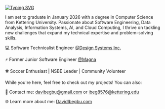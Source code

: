 [![Typing SVG](https://readme-typing-svg.demolab.com/?lines=Hi+there+👋;I'm+David+nice+to+meet+you+😉)](https://git.io/typing-svg)

I am set to graduate in January 2026 with a degree in Computer Science from Kettering University. Passionate about Software Engineering, Data Analysis, Information Systems, AI, and Cloud Computing, I thrive on tackling new challenges that expand my technical expertise and problem-solving skills.


💻 Software Technicalist Engineer [@Design Systems Inc.](https://www.ds-mfgengineering.com/)

⚡ Former Junior Software Engineer [@Magna](https://www.magna.com/)

⚽ Soccer Enthusiast | NSBE Leader | Community Volunteer


While you're here, feel free to check out my projects! You can also:

📩 Contact me: davibegbu@gmail.com or ibeg8576@kettering.edu
              
🌐 Learn more about me: [DavidIbegbu.com](https://davibegbu.github.io/DavidIbegbu.com/)
